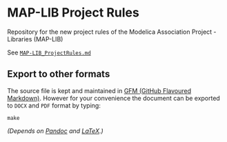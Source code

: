 # MAP-LIB Project Rules #

Repository for the new project rules of the Modelica Association Project - Libraries (MAP-LIB)

See [`MAP-LIB_ProjectRules.md`](MAP-LIB_ProjectRules.md)

## Export to other formats ##

The source file is kept and maintained in [GFM (GitHub Flavoured Markdown)](https://github.github.com/gfm/).
However for your convenience the document can be exported to `DOCX` and `PDF` format by typing:

    make

*(Depends on [Pandoc](http://pandoc.org/) and [LaTeX](https://www.latex-project.org/).)*
